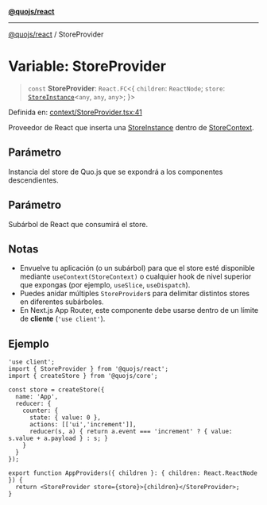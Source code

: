 [**@quojs/react**](../README.md)

***

[@quojs/react](../README.md) / StoreProvider

# Variable: StoreProvider

> `const` **StoreProvider**: `React.FC`\<\{ `children`: `ReactNode`; `store`: [`StoreInstance`](#)\<`any`, `any`, `any`\>; \}\>

Definida en: [context/StoreProvider.tsx:41](https://github.com/quojs/quojs/blob/77e60321cd9a639207281caa83e9258935b2bfc1/packages/react/src/context/StoreProvider.tsx#L41)

Proveedor de React que inserta una [StoreInstance](#) dentro de [StoreContext](StoreContext.md).

## Parámetro

Instancia del store de Quo.js que se expondrá a los componentes descendientes.

## Parámetro

Subárbol de React que consumirá el store.

## Notas

- Envuelve tu aplicación (o un subárbol) para que el store esté disponible mediante `useContext(StoreContext)`
  o cualquier hook de nivel superior que expongas (por ejemplo, `useSlice`, `useDispatch`).
- Puedes anidar múltiples `StoreProvider`s para delimitar distintos stores en diferentes subárboles.
- En Next.js App Router, este componente debe usarse dentro de un límite de **cliente** (`'use client'`).

## Ejemplo

```tsx
'use client';
import { StoreProvider } from '@quojs/react';
import { createStore } from '@quojs/core';

const store = createStore({
  name: 'App',
  reducer: {
    counter: {
      state: { value: 0 },
      actions: [['ui','increment']],
      reducer(s, a) { return a.event === 'increment' ? { value: s.value + a.payload } : s; }
    }
  }
});

export function AppProviders({ children }: { children: React.ReactNode }) {
  return <StoreProvider store={store}>{children}</StoreProvider>;
}
```
